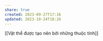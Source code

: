 ```yaml
---
share: true
created: 2023-09-27T17:16
updated: 2023-10-24T18:26
---
```


[[Vật thể được tạo nên bởi những thuộc tính]]